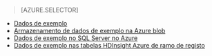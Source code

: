 > [AZURE.SELECTOR]
- [Dados de exemplo](../articles/machine-learning/machine-learning-data-science-sample-data.md)
- [Armazenamento de dados de exemplo na Azure blob](../articles/machine-learning/machine-learning-data-science-sample-data-blob.md)
- [Dados de exemplo no SQL Server no Azure](../articles/machine-learning/machine-learning-data-science-sample-data-sql-server.md)
- [Dados de exemplo nas tabelas HDInsight Azure de ramo de registo](../articles/machine-learning/machine-learning-data-science-sample-data-hive.md)